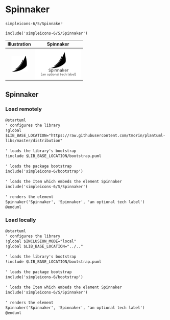 # Spinnaker


```text
simpleicons-6/S/Spinnaker
```

```text
include('simpleicons-6/S/Spinnaker')
```



| Illustration | Spinnaker |
| :---: | :---: |
| ![illustration for Illustration](../../simpleicons-6/S/Spinnaker.png) | ![illustration for Spinnaker](../../simpleicons-6/S/Spinnaker.Local.png) |




## Spinnaker

### Load remotely
```plantuml
@startuml
' configures the library
!global $LIB_BASE_LOCATION="https://raw.githubusercontent.com/tmorin/plantuml-libs/master/distribution"

' loads the library's bootstrap
!include $LIB_BASE_LOCATION/bootstrap.puml

' loads the package bootstrap
include('simpleicons-6/bootstrap')

' loads the Item which embeds the element Spinnaker
include('simpleicons-6/S/Spinnaker')

' renders the element
Spinnaker('Spinnaker', 'Spinnaker', 'an optional tech label')
@enduml
```

### Load locally
```plantuml
@startuml
' configures the library
!global $INCLUSION_MODE="local"
!global $LIB_BASE_LOCATION="../.."

' loads the library's bootstrap
!include $LIB_BASE_LOCATION/bootstrap.puml

' loads the package bootstrap
include('simpleicons-6/bootstrap')

' loads the Item which embeds the element Spinnaker
include('simpleicons-6/S/Spinnaker')

' renders the element
Spinnaker('Spinnaker', 'Spinnaker', 'an optional tech label')
@enduml
```

